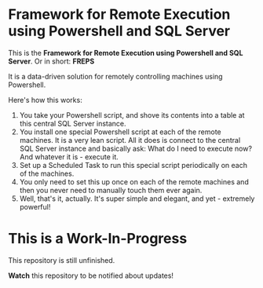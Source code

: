 # Framework for Remote Execution using Powershell and SQL Server

This is the **Framework for Remote Execution using Powershell and SQL Server**. Or in short: **FREPS**

It is a data-driven solution for remotely controlling machines using Powershell.

Here's how this works:

1. You take your Powershell script, and shove its contents into a table at this central SQL Server instance.
2. You install one special Powershell script at each of the remote machines. It is a very lean script. All it does is connect to the central SQL Server instance and basically ask: What do I need to execute now? And whatever it is - execute it.
3. Set up a Scheduled Task to run this special script periodically on each of the machines.
4. You only need to set this up once on each of the remote machines and then you never need to manually touch them ever again.
5. Well, that's it, actually. It's super simple and elegant, and yet - extremely powerful!

# This is a Work-In-Progress

This repository is still unfinished.

**Watch** this repository to be notified about updates!
